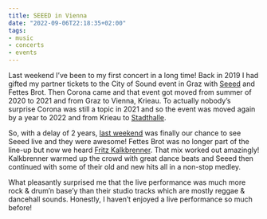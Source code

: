 ```yaml
---
title: SEEED in Vienna
date: "2022-09-06T22:18:35+02:00"
tags:
- music
- concerts
- events
---
```


Last weekend I’ve been to my first concert in a long time! Back in 2019 I had gifted my partner tickets to the City of Sound event in Graz with [Seeed](https://www.seeed.de/) and Fettes Brot. Then Corona came and that event got moved from summer of 2020 to 2021 and from Graz to Vienna, Krieau. To actually nobody’s surprise Corona was still a topic in 2021 and so the event was moved again by a year to 2022 and from Krieau to [Stadthalle](https://www.stadthalle.com/en). 

So, with a delay of 2 years, [last weekend](https://www.stadthalle.com/en/schauen/events/1143/SEEED) was finally our chance to see Seeed live and they were awesome! Fettes Brot was no longer part of the line-up but now we heard [Fritz Kalkbrenner](https://fritzkalkbrenner.com/). That mix worked out amazingly! Kalkbrenner warmed up the crowd with great dance beats and Seeed then continued with some of their old and new hits all in a non-stop medley.

What pleasantly surprised me that the live performance was much more rock & drum’n base’y than their studio tracks which are mostly reggae & dancehall sounds. Honestly, I haven’t enjoyed a live performance so much before!
